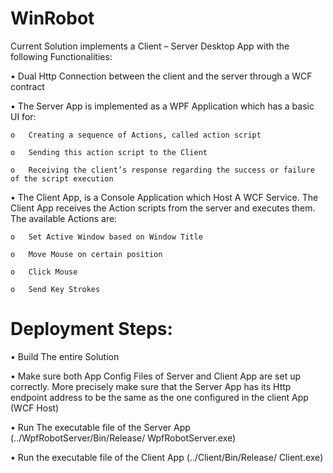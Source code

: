 # WinRobot

Current Solution implements a Client – Server Desktop App with the following Functionalities:

•	Dual Http Connection between the client and the server through a WCF contract

•	The Server App is implemented as a WPF Application which has a basic UI for:

    o	Creating a sequence of Actions, called action script

    o	Sending this action script to the Client

    o	Receiving the client’s response regarding the success or failure of the script execution

•	The Client App, is a Console Application which Host A WCF Service. The Client App receives the Action scripts from the server and executes them. The available Actions are:
    
    o	Set Active Window based on Window Title
    
    o	Move Mouse on certain position

    o	Click Mouse
    
    o	Send Key Strokes


# Deployment Steps:

•	Build The entire Solution

•	Make sure both App Config Files  of Server and Client App are set up correctly. More precisely make sure that the Server App has its Http endpoint address to be the same as the one configured in the client App (WCF Host)

• Run The executable file of the Server  App (../WpfRobotServer/Bin/Release/ WpfRobotServer.exe)

•	Run the executable file of the Client App  (../Client/Bin/Release/ Client.exe)
